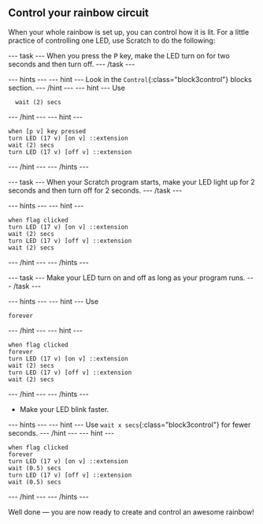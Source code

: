 ## Control your rainbow circuit

When your whole rainbow is set up, you can control how it is lit. For a little practice of controlling one LED, use Scratch to do the following:

--- task ---
When you press the <kbd>P</kbd> key, make the LED turn on for two seconds and then turn off.
--- /task ---

--- hints ---
--- hint ---
Look in the `Control`{:class="block3control"} blocks section.
--- /hint ---
--- hint ---
Use
```blocks3
  wait (2) secs
```
--- /hint ---
--- hint ---
```blocks3
when [p v] key pressed
turn LED (17 v) [on v] ::extension
wait (2) secs
turn LED (17 v) [off v] ::extension
```
--- /hint ---
--- /hints ---

--- task ---
When your Scratch program starts, make your LED light up for 2 seconds and then turn off for 2 seconds.
--- /task ---

--- hints ---
--- hint ---
```blocks3
when flag clicked
turn LED (17 v) [on v] ::extension
wait (2) secs
turn LED (17 v) [off v] ::extension
wait (2) secs
```
--- /hint ---
--- /hints ---

--- task ---
Make your LED turn on and off as long as your program runs.
--- /task ---

--- hints ---
--- hint ---
Use
```blocks3
forever
```
--- /hint ---
--- hint ---
```blocks3
when flag clicked
forever
turn LED (17 v) [on v] ::extension
wait (2) secs
turn LED (17 v) [off v] ::extension
wait (2) secs
```
--- /hint ---
--- /hints ---

+ Make your LED blink faster.

--- hints ---
--- hint ---
Use `wait x secs`{:class="block3control"} for fewer seconds.
--- /hint ---
--- hint ---
```blocks3
when flag clicked
forever
turn LED (17 v) [on v] ::extension
wait (0.5) secs
turn LED (17 v) [off v] ::extension
wait (0.5) secs
```
--- /hint ---
--- /hints ---

Well done — you are now ready to create and control an awesome rainbow!
